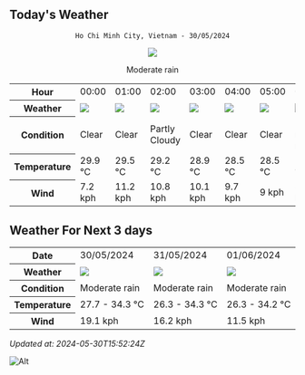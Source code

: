 ## Today's Weather
<div align="center">

`Ho Chi Minh City, Vietnam - 30/05/2024`

<img src="https://cdn.weatherapi.com/weather/64x64/day/302.png"/>

Moderate rain

</div>


<table>
    <tr>
        <th>Hour</th>
          <td>00:00</div>   <td>01:00</div>   <td>02:00</div>   <td>03:00</div>   <td>04:00</div>   <td>05:00</div>   <td>06:00</div>   <td>07:00</div>   <td>08:00</div>   <td>09:00</div>   <td>10:00</div>   <td>11:00</div>   <td>12:00</div>   <td>13:00</div>   <td>14:00</div>   <td>15:00</div>   <td>16:00</div>   <td>17:00</div>   <td>18:00</div>   <td>19:00</div>   <td>20:00</div>   <td>21:00</div>   <td>$${\color{red}22:00}$$</td>   <td>23:00</div> 
    </tr>
    <tr>
        <th>Weather</th>
        <td><img src="https://cdn.weatherapi.com/weather/64x64/night/113.png"></img></td><td><img src="https://cdn.weatherapi.com/weather/64x64/night/113.png"></img></td><td><img src="https://cdn.weatherapi.com/weather/64x64/night/116.png"></img></td><td><img src="https://cdn.weatherapi.com/weather/64x64/night/113.png"></img></td><td><img src="https://cdn.weatherapi.com/weather/64x64/night/113.png"></img></td><td><img src="https://cdn.weatherapi.com/weather/64x64/night/113.png"></img></td><td><img src="https://cdn.weatherapi.com/weather/64x64/day/176.png"></img></td><td><img src="https://cdn.weatherapi.com/weather/64x64/day/113.png"></img></td><td><img src="https://cdn.weatherapi.com/weather/64x64/day/176.png"></img></td><td><img src="https://cdn.weatherapi.com/weather/64x64/day/113.png"></img></td><td><img src="https://cdn.weatherapi.com/weather/64x64/day/116.png"></img></td><td><img src="https://cdn.weatherapi.com/weather/64x64/day/122.png"></img></td><td><img src="https://cdn.weatherapi.com/weather/64x64/day/122.png"></img></td><td><img src="https://cdn.weatherapi.com/weather/64x64/day/122.png"></img></td><td><img src="https://cdn.weatherapi.com/weather/64x64/day/119.png"></img></td><td><img src="https://cdn.weatherapi.com/weather/64x64/day/176.png"></img></td><td><img src="https://cdn.weatherapi.com/weather/64x64/day/176.png"></img></td><td><img src="https://cdn.weatherapi.com/weather/64x64/day/176.png"></img></td><td><img src="https://cdn.weatherapi.com/weather/64x64/day/176.png"></img></td><td><img src="https://cdn.weatherapi.com/weather/64x64/night/293.png"></img></td><td><img src="https://cdn.weatherapi.com/weather/64x64/night/353.png"></img></td><td><img src="https://cdn.weatherapi.com/weather/64x64/night/119.png"></img></td><td><img src="https://cdn.weatherapi.com/weather/64x64/night/116.png"></img></td><td><img src="https://cdn.weatherapi.com/weather/64x64/night/263.png"></img></td>
    </tr>
    <tr>
        <th>Condition</th>
        <td width="200px">Clear </td><td width="200px">Clear </td><td width="200px">Partly Cloudy </td><td width="200px">Clear </td><td width="200px">Clear </td><td width="200px">Clear </td><td width="200px">Patchy rain nearby</td><td width="200px">Sunny</td><td width="200px">Patchy rain nearby</td><td width="200px">Sunny</td><td width="200px">Partly Cloudy </td><td width="200px">Overcast </td><td width="200px">Overcast </td><td width="200px">Overcast </td><td width="200px">Cloudy </td><td width="200px">Patchy rain nearby</td><td width="200px">Patchy rain nearby</td><td width="200px">Patchy rain nearby</td><td width="200px">Patchy rain nearby</td><td width="200px">Patchy light rain</td><td width="200px">Light rain shower</td><td width="200px">Cloudy </td><td width="200px">Partly cloudy</td><td width="200px">Patchy light drizzle</td>
    </tr>
    <tr>
        <th>Temperature</th>
        <td>29.9 °C</td><td>29.5 °C</td><td>29.2 °C</td><td>28.9 °C</td><td>28.5 °C</td><td>28.5 °C</td><td>28.6 °C</td><td>29.6 °C</td><td>31.5 °C</td><td>33.5 °C</td><td>34.2 °C</td><td>34.3 °C</td><td>34.2 °C</td><td>33.9 °C</td><td>33.2 °C</td><td>32.6 °C</td><td>32.1 °C</td><td>31.4 °C</td><td>30.5 °C</td><td>29.1 °C</td><td>29.2 °C</td><td>28.9 °C</td><td>28 °C</td><td>27.7 °C</td>
    </tr>
    <tr>
        <th>Wind</th>
        <td>7.2 kph</td><td>11.2 kph</td><td>10.8 kph</td><td>10.1 kph</td><td>9.7 kph</td><td>9 kph</td><td>8.6 kph</td><td>13 kph</td><td>14.8 kph</td><td>19.1 kph</td><td>15.5 kph</td><td>14.8 kph</td><td>14 kph</td><td>14 kph</td><td>11.9 kph</td><td>10.8 kph</td><td>7.6 kph</td><td>5.8 kph</td><td>5 kph</td><td>6.5 kph</td><td>9 kph</td><td>12.6 kph</td><td>3.6 kph</td><td>9 kph</td>
    </tr>
</table>


## Weather For Next 3 days


<table>
    <tr>
        <th>Date</th>
        <td>30/05/2024</td><td>31/05/2024</td><td>01/06/2024</td>
    </tr>
    <tr>
        <th>Weather</th>
        <td><img src="https://cdn.weatherapi.com/weather/64x64/day/302.png"></img></td><td><img src="https://cdn.weatherapi.com/weather/64x64/day/302.png"></img></td><td><img src="https://cdn.weatherapi.com/weather/64x64/day/302.png"></img></td>
    </tr>
    <tr>
        <th>Condition</th>
        <td width="200px">Moderate rain</td><td width="200px">Moderate rain</td><td width="200px">Moderate rain</td>
    </tr>
    <tr>
        <th>Temperature</th>
        <td>27.7 -  34.3 °C</td><td>26.3 -  34.3 °C</td><td>26.3 -  34.2 °C</td>
    </tr>
    <tr>
        <th>Wind</th>
        <td>19.1 kph</td><td>16.2 kph</td><td>11.5 kph</td>
    </tr>
</table>


*Updated at: 2024-05-30T15:52:24Z*

![Alt](https://repobeats.axiom.co/api/embed/7d451ae2cdef1648d2e14e5cc714356b2ebae209.svg "Repobeats analytics image")
